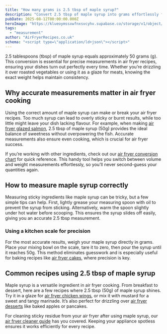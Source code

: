 ```yaml
---
title: "How many grams is 2.5 tbsp of maple syrup?"
description: "Convert 2.5 tbsp of maple syrup into grams effortlessly for perfect air fryer recipes. Get precise measurements now!"
pubDate: 2025-08-12T00:00:00.000Z
heroImage: "https://klueoymssxwfnxsvcyhv.supabase.co/storage/v1/object/public/md/how-many-grams-is-2-5-tbsp-of-maple-syrup-249ce3c8.webp"
tags:
  - "measurement"
author: "AirFryerRecipes.co.uk"
schema: "<script type=\"application/ld+json\"></script>"
---
```


<p>2.5 tablespoons (tbsp) of maple syrup equals approximately 50 grams (g). This conversion is essential for precise measurements in air fryer recipes, ensuring your dishes turn out perfectly every time. Whether you’re drizzling it over roasted vegetables or using it as a glaze for meats, knowing the exact weight helps maintain consistency.</p>  

<h2>Why accurate measurements matter in air fryer cooking</h2>  
<p>Using the correct amount of maple syrup can make or break your air fryer recipes. Too much syrup can lead to overly sticky or burnt results, while too little might leave your dish lacking flavour. For example, when making <a href=https://www.airfryerrecipe.co.uk/recipes>air fryer glazed salmon</a>, 2.5 tbsp of maple syrup (50g) provides the ideal balance of sweetness without overpowering the fish. Accurate measurements also ensure even cooking, which is crucial for air fryer success.</p>  

<p>If you’re working with other ingredients, check out our <a href=https://www.airfryerrecipe.co.uk/air-fryer-conversion-chart>air fryer conversion chart</a> for quick reference. This handy tool helps you switch between volume and weight measurements effortlessly, so you’ll never second-guess your quantities again.</p>  

<h2>How to measure maple syrup correctly</h2>  
<p>Measuring sticky ingredients like maple syrup can be tricky, but a few simple tips can help. First, lightly grease your measuring spoon with oil to prevent the syrup from sticking. Alternatively, warm the spoon slightly under hot water before scooping. This ensures the syrup slides off easily, giving you an accurate 2.5 tbsp measurement.</p>  

<h3>Using a kitchen scale for precision</h3>  
<p>For the most accurate results, weigh your maple syrup directly in grams. Place your mixing bowl on the scale, tare it to zero, then pour the syrup until it reaches 50g. This method eliminates guesswork and is especially useful for baking recipes like <a href=https://www.airfryerrecipe.co.uk/recipe-category/cakes>air fryer cakes</a>, where precision is key.</p>  

<h2>Common recipes using 2.5 tbsp of maple syrup</h2>  
<p>Maple syrup is a versatile ingredient in air fryer cooking. From breakfast to dessert, here are a few recipes where 2.5 tbsp (50g) of maple syrup shines. Try it in a glaze for <a href=https://www.airfryerrecipe.co.uk/recipe-category/chicken>air fryer chicken wings</a>, or mix it with mustard for a sweet and tangy marinade. It’s also perfect for drizzling over <a href=https://www.airfryerrecipe.co.uk/recipe-category/dessert>air fryer desserts</a> like baked apples or pancakes.</p>  

<p>For cleaning sticky residue from your air fryer after using maple syrup, our <a href=https://www.airfryerrecipe.co.uk/air-fryer-cleaner>air fryer cleaner guide</a> has you covered. Keeping your appliance spotless ensures it works efficiently for every recipe.</p>